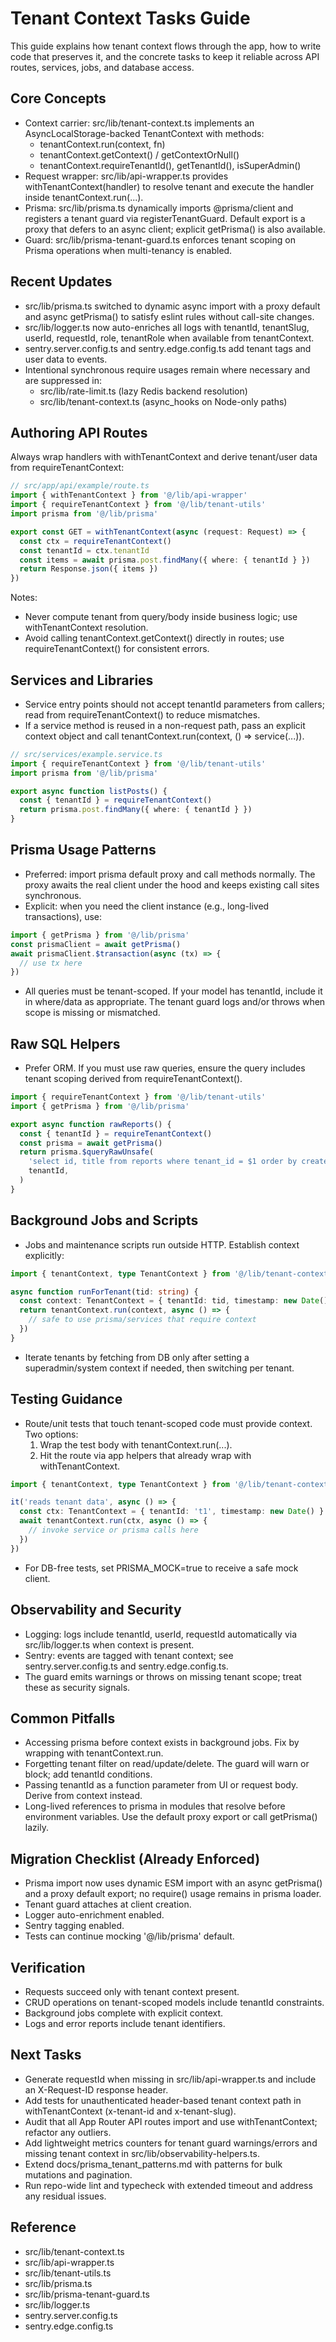 # Tenant Context Tasks Guide

This guide explains how tenant context flows through the app, how to write code that preserves it, and the concrete tasks to keep it reliable across API routes, services, jobs, and database access.

## Core Concepts

- Context carrier: src/lib/tenant-context.ts implements an AsyncLocalStorage-backed TenantContext with methods:
  - tenantContext.run(context, fn)
  - tenantContext.getContext() / getContextOrNull()
  - tenantContext.requireTenantId(), getTenantId(), isSuperAdmin()
- Request wrapper: src/lib/api-wrapper.ts provides withTenantContext(handler) to resolve tenant and execute the handler inside tenantContext.run(...).
- Prisma: src/lib/prisma.ts dynamically imports @prisma/client and registers a tenant guard via registerTenantGuard. Default export is a proxy that defers to an async client; explicit getPrisma() is also available.
- Guard: src/lib/prisma-tenant-guard.ts enforces tenant scoping on Prisma operations when multi-tenancy is enabled.

## Recent Updates

- src/lib/prisma.ts switched to dynamic async import with a proxy default and async getPrisma() to satisfy eslint rules without call-site changes.
- src/lib/logger.ts now auto-enriches all logs with tenantId, tenantSlug, userId, requestId, role, tenantRole when available from tenantContext.
- sentry.server.config.ts and sentry.edge.config.ts add tenant tags and user data to events.
- Intentional synchronous require usages remain where necessary and are suppressed in:
  - src/lib/rate-limit.ts (lazy Redis backend resolution)
  - src/lib/tenant-context.ts (async_hooks on Node-only paths)

## Authoring API Routes

Always wrap handlers with withTenantContext and derive tenant/user data from requireTenantContext:

```ts
// src/app/api/example/route.ts
import { withTenantContext } from '@/lib/api-wrapper'
import { requireTenantContext } from '@/lib/tenant-utils'
import prisma from '@/lib/prisma'

export const GET = withTenantContext(async (request: Request) => {
  const ctx = requireTenantContext()
  const tenantId = ctx.tenantId
  const items = await prisma.post.findMany({ where: { tenantId } })
  return Response.json({ items })
})
```

Notes:
- Never compute tenant from query/body inside business logic; use withTenantContext resolution.
- Avoid calling tenantContext.getContext() directly in routes; use requireTenantContext() for consistent errors.

## Services and Libraries

- Service entry points should not accept tenantId parameters from callers; read from requireTenantContext() to reduce mismatches.
- If a service method is reused in a non-request path, pass an explicit context object and call tenantContext.run(context, () => service(...)).

```ts
// src/services/example.service.ts
import { requireTenantContext } from '@/lib/tenant-utils'
import prisma from '@/lib/prisma'

export async function listPosts() {
  const { tenantId } = requireTenantContext()
  return prisma.post.findMany({ where: { tenantId } })
}
```

## Prisma Usage Patterns

- Preferred: import prisma default proxy and call methods normally. The proxy awaits the real client under the hood and keeps existing call sites synchronous.
- Explicit: when you need the client instance (e.g., long-lived transactions), use:

```ts
import { getPrisma } from '@/lib/prisma'
const prismaClient = await getPrisma()
await prismaClient.$transaction(async (tx) => {
  // use tx here
})
```

- All queries must be tenant-scoped. If your model has tenantId, include it in where/data as appropriate. The tenant guard logs and/or throws when scope is missing or mismatched.

## Raw SQL Helpers

- Prefer ORM. If you must use raw queries, ensure the query includes tenant scoping derived from requireTenantContext().

```ts
import { requireTenantContext } from '@/lib/tenant-utils'
import { getPrisma } from '@/lib/prisma'

export async function rawReports() {
  const { tenantId } = requireTenantContext()
  const prisma = await getPrisma()
  return prisma.$queryRawUnsafe(
    'select id, title from reports where tenant_id = $1 order by created_at desc',
    tenantId,
  )
}
```

## Background Jobs and Scripts

- Jobs and maintenance scripts run outside HTTP. Establish context explicitly:

```ts
import { tenantContext, type TenantContext } from '@/lib/tenant-context'

async function runForTenant(tid: string) {
  const context: TenantContext = { tenantId: tid, timestamp: new Date() }
  return tenantContext.run(context, async () => {
    // safe to use prisma/services that require context
  })
}
```

- Iterate tenants by fetching from DB only after setting a superadmin/system context if needed, then switching per tenant.

## Testing Guidance

- Route/unit tests that touch tenant-scoped code must provide context. Two options:
  1) Wrap the test body with tenantContext.run(...).
  2) Hit the route via app helpers that already wrap with withTenantContext.

```ts
import { tenantContext, type TenantContext } from '@/lib/tenant-context'

it('reads tenant data', async () => {
  const ctx: TenantContext = { tenantId: 't1', timestamp: new Date() }
  await tenantContext.run(ctx, async () => {
    // invoke service or prisma calls here
  })
})
```

- For DB-free tests, set PRISMA_MOCK=true to receive a safe mock client.

## Observability and Security

- Logging: logs include tenantId, userId, requestId automatically via src/lib/logger.ts when context is present.
- Sentry: events are tagged with tenant context; see sentry.server.config.ts and sentry.edge.config.ts.
- The guard emits warnings or throws on missing tenant scope; treat these as security signals.

## Common Pitfalls

- Accessing prisma before context exists in background jobs. Fix by wrapping with tenantContext.run.
- Forgetting tenant filter on read/update/delete. The guard will warn or block; add tenantId conditions.
- Passing tenantId as a function parameter from UI or request body. Derive from context instead.
- Long-lived references to prisma in modules that resolve before environment variables. Use the default proxy export or call getPrisma() lazily.

## Migration Checklist (Already Enforced)

- Prisma import now uses dynamic ESM import with an async getPrisma() and a proxy default export; no require() usage remains in prisma loader.
- Tenant guard attaches at client creation.
- Logger auto-enrichment enabled.
- Sentry tagging enabled.
- Tests can continue mocking '@/lib/prisma' default.

## Verification

- Requests succeed only with tenant context present.
- CRUD operations on tenant-scoped models include tenantId constraints.
- Background jobs complete with explicit context.
- Logs and error reports include tenant identifiers.

## Next Tasks

- Generate requestId when missing in src/lib/api-wrapper.ts and include an X-Request-ID response header.
- Add tests for unauthenticated header-based tenant context path in withTenantContext (x-tenant-id and x-tenant-slug).
- Audit that all App Router API routes import and use withTenantContext; refactor any outliers.
- Add lightweight metrics counters for tenant guard warnings/errors and missing tenant context in src/lib/observability-helpers.ts.
- Extend docs/prisma_tenant_patterns.md with patterns for bulk mutations and pagination.
- Run repo-wide lint and typecheck with extended timeout and address any residual issues.

## Reference

- src/lib/tenant-context.ts
- src/lib/api-wrapper.ts
- src/lib/tenant-utils.ts
- src/lib/prisma.ts
- src/lib/prisma-tenant-guard.ts
- src/lib/logger.ts
- sentry.server.config.ts
- sentry.edge.config.ts
